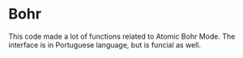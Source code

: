# Bohr
This code made a lot of functions related to Atomic Bohr Mode. The interface is in Portuguese language, but is funcial as well.
